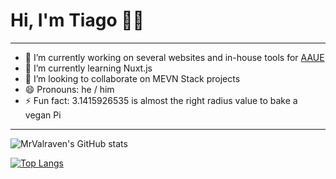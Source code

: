 # Hi, I'm Tiago 👨‍💻

<hr>

- 🔭 I’m currently working on several websites and in-house tools for [AAUE](https://aaue.pt/)
- 🌱 I’m currently learning Nuxt.js
- 👯 I’m looking to collaborate on MEVN Stack projects
- 😄 Pronouns: he / him
- ⚡ Fun fact: 3.1415926535 is almost the right radius value to bake a vegan Pi

<hr>

![MrValraven's GitHub stats](https://github-readme-stats.vercel.app/api?username=MrValraven&show_icons=true&theme=tokyonight)

[![Top Langs](https://github-readme-stats.vercel.app/api/top-langs/?username=MrValraven&layout=compact&theme=tokyonight)](https://github.com/anuraghazra/github-readme-stats)
